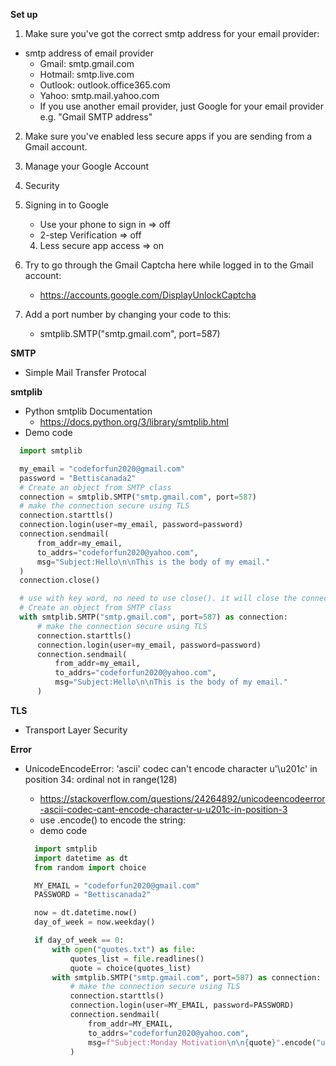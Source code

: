 **Set up**

1. Make sure you've got the correct smtp address for your email provider:

- smtp address of email provider
  - Gmail: smtp.gmail.com
  - Hotmail: smtp.live.com
  - Outlook: outlook.office365.com
  - Yahoo: smtp.mail.yahoo.com
  - If you use another email provider, just Google for your email provider e.g. "Gmail SMTP address"

2. Make sure you've enabled less secure apps if you are sending from a Gmail account.
1. Manage your Google Account
1. Security
1. Signing in to Google

   - Use your phone to sign in => off
   - 2-step Verification => off

   4. Less secure app access => on

1. Try to go through the Gmail Captcha here while logged in to the Gmail account:

   - https://accounts.google.com/DisplayUnlockCaptcha

1. Add a port number by changing your code to this:

   - smtplib.SMTP("smtp.gmail.com", port=587)

**SMTP**

- Simple Mail Transfer Protocal

**smtplib**

- Python smtplib Documentation
  - https://docs.python.org/3/library/smtplib.html
- Demo code

```py
  import smtplib

  my_email = "codeforfun2020@gmail.com"
  password = "Bettiscanada2"
  # Create an object from SMTP class
  connection = smtplib.SMTP("smtp.gmail.com", port=587)
  # make the connection secure using TLS
  connection.starttls()
  connection.login(user=my_email, password=password)
  connection.sendmail(
      from_addr=my_email,
      to_addrs="codeforfun2020@yahoo.com",
      msg="Subject:Hello\n\nThis is the body of my email."
  )
  connection.close()

  # use with key word, no need to use close(). it will close the connection automatically
  # Create an object from SMTP class
  with smtplib.SMTP("smtp.gmail.com", port=587) as connection:
      # make the connection secure using TLS
      connection.starttls()
      connection.login(user=my_email, password=password)
      connection.sendmail(
          from_addr=my_email,
          to_addrs="codeforfun2020@yahoo.com",
          msg="Subject:Hello\n\nThis is the body of my email."
      )
```

**TLS**

- Transport Layer Security

**Error**

- UnicodeEncodeError: 'ascii' codec can't encode character u'\u201c' in position 34: ordinal not in range(128)

  - https://stackoverflow.com/questions/24264892/unicodeencodeerror-ascii-codec-cant-encode-character-u-u201c-in-position-3
  - use .encode() to encode the string:
  - demo code

  ```py
    import smtplib
    import datetime as dt
    from random import choice

    MY_EMAIL = "codeforfun2020@gmail.com"
    PASSWORD = "Bettiscanada2"

    now = dt.datetime.now()
    day_of_week = now.weekday()

    if day_of_week == 0:
        with open("quotes.txt") as file:
            quotes_list = file.readlines()
            quote = choice(quotes_list)
        with smtplib.SMTP("smtp.gmail.com", port=587) as connection:
            # make the connection secure using TLS
            connection.starttls()
            connection.login(user=MY_EMAIL, password=PASSWORD)
            connection.sendmail(
                from_addr=MY_EMAIL,
                to_addrs="codeforfun2020@yahoo.com",
                msg=f"Subject:Monday Motivation\n\n{quote}".encode("utf-8")
            )
  ```
